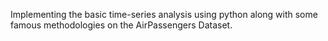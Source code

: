 Implementing the basic time-series analysis using python along with some famous methodologies on the AirPassengers Dataset.
